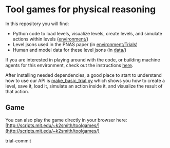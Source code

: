 # Tool games for physical reasoning

In this repository you will find:

* Python code to load levels, visualize levels, create levels, and simulate actions within levels ([environment/](https://github.com/k-r-allen/tool-games/tree/master/environment))
* Level jsons used in the PNAS paper (in [environment/Trials](https://github.com/k-r-allen/tool-games/tree/master/environment/Trials))
* Human and model data for these level jsons (in [data/](https://github.com/k-r-allen/tool-games/tree/master/data))

If you are interested in playing around with the code, or building machine agents for this environment, check out the instructions [here](https://github.com/k-r-allen/tool-games/tree/master/environment).

After installing needed dependencies, a good place to start to understand how to use our API is [make_basic_trial.py](https://github.com/k-r-allen/tool-games/blob/master/environment/make_basic_trial.py) which shows you how to create a level, save it, load it, simulate an action inside it, and visualize the result of that action.

## Game

You can also play the game directly in your browser here: [http://scripts.mit.edu/~k2smith/toolgames/](http://scripts.mit.edu/~k2smith/toolgames/)

trial-commit

